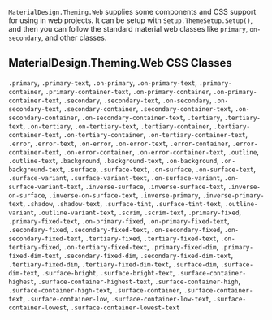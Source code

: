﻿`MaterialDesign.Theming.Web` supplies some components and CSS support for using in web projects. It can be setup with
`Setup.ThemeSetup.Setup()`, and then you can follow the standard material web classes like `primary`, `on-secondary`,
and other classes.

## MaterialDesign.Theming.Web CSS Classes
`.primary`, `.primary-text`, `.on-primary`, `.on-primary-text`, `.primary-container`, `.primary-container-text`,
`.on-primary-container`, `.on-primary-container-text`, `.secondary`, `.secondary-text`, `.on-secondary`,
`.on-secondary-text`, `.secondary-container`, `.secondary-container-text`, `.on-secondary-container`,
`.on-secondary-container-text`, `.tertiary`, `.tertiary-text`, `.on-tertiary`, `.on-tertiary-text`,
`.tertiary-container`, `.tertiary-container-text`, `.on-tertiary-container`, `.on-tertiary-container-text`, `.error`,
`.error-text`, `.on-error`, `.on-error-text`, `.error-container`, `.error-container-text`, `.on-error-container`,
`.on-error-container-text`, `.outline`, `.outline-text`, `.background`, `.background-text`, `.on-background`,
`.on-background-text`, `.surface`, `.surface-text`, `.on-surface`, `.on-surface-text`, `.surface-variant`,
`.surface-variant-text`, `.on-surface-variant`, `.on-surface-variant-text`, `.inverse-surface`, `.inverse-surface-text`,
`.inverse-on-surface`, `.inverse-on-surface-text`, `.inverse-primary`, `.inverse-primary-text`, `.shadow`,
`.shadow-text`, `.surface-tint`, `.surface-tint-text`,  `.outline-variant`, `.outline-variant-text`, `.scrim`,
`.scrim-text`, `.primary-fixed`, `.primary-fixed-text`, `.on-primary-fixed`, `.on-primary-fixed-text`,
`.secondary-fixed`, `.secondary-fixed-text`, `.on-secondary-fixed`, `.on-secondary-fixed-text`, `.tertiary-fixed`,
`.tertiary-fixed-text`, `.on-tertiary-fixed`, `.on-tertiary-fixed-text`, `.primary-fixed-dim`,
`.primary-fixed-dim-text`, `.secondary-fixed-dim`, `.secondary-fixed-dim-text`, `.tertiary-fixed-dim`,
`.tertiary-fixed-dim-text`, `.surface-dim`, `.surface-dim-text`, `.surface-bright`, `.surface-bright-text`,
`.surface-container-highest`, `.surface-container-highest-text`, `.surface-container-high`,
`.surface-container-high-text`, `.surface-container`, `.surface-container-text`, `.surface-container-low`,
`.surface-container-low-text`, `.surface-container-lowest`, `.surface-container-lowest-text`